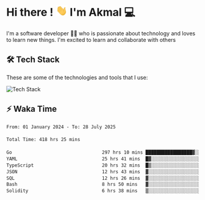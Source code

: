 # Hi there ! <img src="https://github.com/ABSphreak/ABSphreak/blob/master/gifs/Hi.gif" width="30"> I'm Akmal  💻

I'm a software developer 👨‍💻 who is passionate about technology and loves to learn new things. I'm excited to learn and collaborate with others

## 🛠️ Tech Stack

These are some of the technologies and tools that I use:

![Tech Stack](https://skillicons.dev/icons?i=typescript,nodejs,javascript,express,nest,sequelize,go,rabbitmq,python,solidity,react,vue,next,nuxtjs,webpack,vite,tailwindcss,bootstrap,css,scss,html,vercel,firebase,heroku,netlify,docker,postgresql,mongodb,redis,mysql,graphql,git,github,gitlab,vscode,figma,postman,pytorch,tensorflow,bash)

## ⚡ Waka Time
<!--START_SECTION:waka-->

```txt
From: 01 January 2024 - To: 28 July 2025

Total Time: 418 hrs 25 mins

Go                                 297 hrs 10 mins █████████████████▓░░░░░░░   71.02 %
YAML                               25 hrs 41 mins  █▓░░░░░░░░░░░░░░░░░░░░░░░   06.14 %
TypeScript                         20 hrs 32 mins  █▒░░░░░░░░░░░░░░░░░░░░░░░   04.91 %
JSON                               12 hrs 43 mins  ▓░░░░░░░░░░░░░░░░░░░░░░░░   03.04 %
SQL                                12 hrs 26 mins  ▓░░░░░░░░░░░░░░░░░░░░░░░░   02.97 %
Bash                               8 hrs 50 mins   ▓░░░░░░░░░░░░░░░░░░░░░░░░   02.11 %
Solidity                           6 hrs 38 mins   ▒░░░░░░░░░░░░░░░░░░░░░░░░   01.59 %
```

<!--END_SECTION:waka-->


